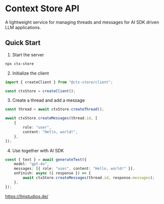 # Context Store API

A lightweight service for managing threads and messages for AI SDK driven LLM applications.

## Quick Start

1. Start the server

```bash
npx ctx-store
```

2. Initialize the client

```typescript
import { createClient } from "@ctx-store/client";

const ctxStore = createClient();
```

3. Create a thread and add a message

```typescript
const thread = await ctxStore.createThread();

await ctxStore.createMessages(thread.id, [
	{
		role: "user",
		content: "Hello, world!",
	},
]);
```

4. Use together with AI SDK

```typescript
const { text } = await generateText({
	model: "gpt-4o",
	messages: [{ role: "user", content: "Hello, world!" }],
	onFinish: async ({ response }) => {
		await ctxStore.createMessages(thread.id, response.messages);
	},
});
```

https://llmstudios.de/

